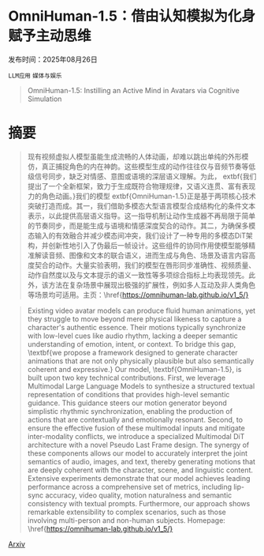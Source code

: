# OmniHuman-1.5：借由认知模拟为化身赋予主动思维

发布时间：2025年08月26日

`LLM应用` `媒体与娱乐`

> OmniHuman-1.5: Instilling an Active Mind in Avatars via Cognitive Simulation

# 摘要

> 现有视频虚拟人模型虽能生成流畅的人体动画，却难以跳出单纯的外形模仿，真正捕捉角色的内在神韵。这些模型生成的动作往往仅与音频节奏等低级信号同步，缺乏对情感、意图或语境的深层语义理解。为此，	extbf{我们提出了一个全新框架，致力于生成既符合物理规律，又语义连贯、富有表现力的角色动画。}我们的模型	extbf{OmniHuman-1.5}正是基于两项核心技术突破打造而成。其一，我们借助多模态大型语言模型合成结构化的条件文本表示，以此提供高层语义指导。这一指导机制让动作生成器不再局限于简单的节奏同步，而是能生成与语境和情感深度契合的动作。其二，为确保多模态输入的有效融合并减少模态间冲突，我们设计了一种专用的多模态DiT架构，并创新性地引入了伪最后一帧设计。这些组件的协同作用使模型能够精准解读音频、图像和文本的联合语义，进而生成与角色、场景及语言内容高度契合的动作。大量实验表明，我们的模型在唇形同步准确性、视频质量、动作自然度以及与文本提示的语义一致性等多项综合指标上均表现领先。此外，该方法在复杂场景中展现出极强的扩展性，例如多人互动及非人类角色等场景均可适用。主页：\href{https://omnihuman-lab.github.io/v1_5/}

> Existing video avatar models can produce fluid human animations, yet they struggle to move beyond mere physical likeness to capture a character's authentic essence. Their motions typically synchronize with low-level cues like audio rhythm, lacking a deeper semantic understanding of emotion, intent, or context. To bridge this gap, \textbf{we propose a framework designed to generate character animations that are not only physically plausible but also semantically coherent and expressive.} Our model, \textbf{OmniHuman-1.5}, is built upon two key technical contributions. First, we leverage Multimodal Large Language Models to synthesize a structured textual representation of conditions that provides high-level semantic guidance. This guidance steers our motion generator beyond simplistic rhythmic synchronization, enabling the production of actions that are contextually and emotionally resonant. Second, to ensure the effective fusion of these multimodal inputs and mitigate inter-modality conflicts, we introduce a specialized Multimodal DiT architecture with a novel Pseudo Last Frame design. The synergy of these components allows our model to accurately interpret the joint semantics of audio, images, and text, thereby generating motions that are deeply coherent with the character, scene, and linguistic content. Extensive experiments demonstrate that our model achieves leading performance across a comprehensive set of metrics, including lip-sync accuracy, video quality, motion naturalness and semantic consistency with textual prompts. Furthermore, our approach shows remarkable extensibility to complex scenarios, such as those involving multi-person and non-human subjects. Homepage: \href{https://omnihuman-lab.github.io/v1_5/}

[Arxiv](https://arxiv.org/abs/2508.19209)